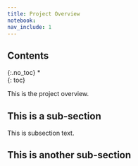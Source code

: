 ```yaml
---
title: Project Overview
notebook:
nav_include: 1
---
```


## Contents
{:.no_toc}
*  
{: toc}

This is the project overview.

## This is a sub-section

This is subsection text.

## This is another sub-section